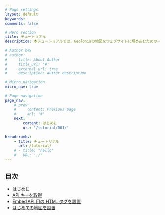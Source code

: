 ```yaml
---
# Page settings
layout: default
keywords:
comments: false

# Hero section
title: チュートリアル
description: 本チュートリアルでは、Geoloniaの地図をウェブサイトに埋め込むための一般的な方法を目的別に紹介します。

# Author box
# author:
#     title: About Author
#     title_url: '#'
#     external_url: true
#     description: Author description

# Micro navigation
micro_nav: true

# Page navigation
page_nav:
    # prev:
    #     content: Previous page
    #     url: '#'
    next:
        content: はじめに
        url: '/tutorial/001/'

breadcrumbs:
    - title: チュートリアル
      url: /tutorial/
    # - title: "hello"
    #   URL: "./"
---
```


## 目次

* [はじめに](/tutorial/001/)
* [API キーを取得](/tutorial/002/)
* [Embed API 用の HTML タグを設置](/tutorial/003/)
* [はじめての地図を設置](/tutorial/004/)
